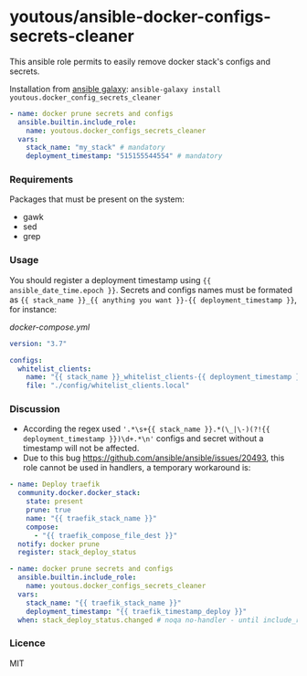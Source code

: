 # youtous/ansible-docker-configs-secrets-cleaner

This ansible role permits to easily remove docker stack's configs and secrets.

Installation from [ansible galaxy](https://galaxy.ansible.com/youtous/docker_config_secrets_cleaner): `ansible-galaxy install youtous.docker_config_secrets_cleaner`

```yaml
- name: docker prune secrets and configs
  ansible.builtin.include_role:
    name: youtous.docker_configs_secrets_cleaner
  vars:
    stack_name: "my_stack" # mandatory
    deployment_timestamp: "515155544554" # mandatory
```
### Requirements

Packages that must be present on the system:
- gawk
- sed
- grep

### Usage

You should register a deployment timestamp using `{{ ansible_date_time.epoch }}`.
Secrets and configs names must be formated as `{{ stack_name }}_{{ anything you want }}-{{ deployment_timestamp }}`, for instance:

_docker-compose.yml_
```yaml
version: "3.7"

configs:
  whitelist_clients:
    name: "{{ stack_name }}_whitelist_clients-{{ deployment_timestamp }}"
    file: "./config/whitelist_clients.local"
```

### Discussion

- According the regex used `'.*\s+{{ stack_name }}.*(\_|\-)(?!{{ deployment_timestamp }})\d+.*\n'` configs and secret without a timestamp will not be affected.
- Due to this bug https://github.com/ansible/ansible/issues/20493, this role cannot be used in handlers, a temporary workaround is:
```yaml
- name: Deploy traefik
  community.docker.docker_stack:
    state: present
    prune: true
    name: "{{ traefik_stack_name }}"
    compose:
      - "{{ traefik_compose_file_dest }}"
  notify: docker prune
  register: stack_deploy_status

- name: docker prune secrets and configs
  ansible.builtin.include_role:
    name: youtous.docker_configs_secrets_cleaner
  vars:
    stack_name: "{{ traefik_stack_name }}"
    deployment_timestamp: "{{ traefik_timestamp_deploy }}"
  when: stack_deploy_status.changed # noqa no-handler - until include_role is support in handlers...
```

### Licence

MIT
